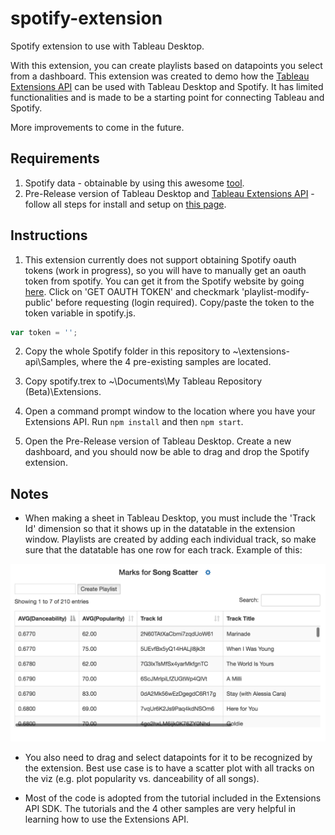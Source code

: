 # spotify-extension
Spotify extension to use with Tableau Desktop. 

With this extension, you can create playlists based on datapoints you select from a dashboard. This extension was created to demo how the [Tableau Extensions API](https://github.com/tableau/extensions-api) can be used with Tableau Desktop and Spotify. It has limited functionalities and is made to be a starting point for connecting Tableau and Spotify. 

More improvements to come in the future.

## Requirements
1. Spotify data - obtainable by using this awesome [tool](https://github.com/avertin/spotify_data).
2. Pre-Release version of Tableau Desktop and [Tableau Extensions API](https://github.com/tableau/extensions-api) - follow all steps for install and setup on [this page](https://tableau.github.io/extensions-api/docs/trex_getstarted.html).

## Instructions
1. This extension currently does not support obtaining Spotify oauth tokens (work in progress), so you will have to manually get an oauth token from spotify. You can get it from the Spotify website by going [here](https://developer.spotify.com/web-api/console/post-playlists/). Click on 'GET OAUTH TOKEN' and checkmark 'playlist-modify-public' before requesting (login required). Copy/paste the token to the token variable in spotify.js.
```javascript
var token = '';
```

2. Copy the whole Spotify folder in this repository to ~\extensions-api\Samples, where the 4 pre-existing samples are located.

3. Copy spotify.trex to ~\Documents\My Tableau Repository (Beta)\Extensions.

4. Open a command prompt window to the location where you have your Extensions API. Run `npm install` and then `npm start`.

5. Open the Pre-Release version of Tableau Desktop. Create a new dashboard, and you should now be able to drag and drop the Spotify extension.

## Notes
* When making a sheet in Tableau Desktop, you must include the 'Track Id' dimension so that it shows up in the datatable in the extension window. Playlists are created by adding each individual track, so make sure that the datatable has one row for each track. Example of this:

![Extension window](./assets/Extension%20Datatable.png)

* You also need to drag and select datapoints for it to be recognized by the extension. Best use case is to have a scatter plot with all tracks on the viz (e.g. plot popularity vs. danceability of all songs).

* Most of the code is adopted from the tutorial included in the Extensions API SDK. The tutorials and the 4 other samples are very helpful in learning how to use the Extensions API.
